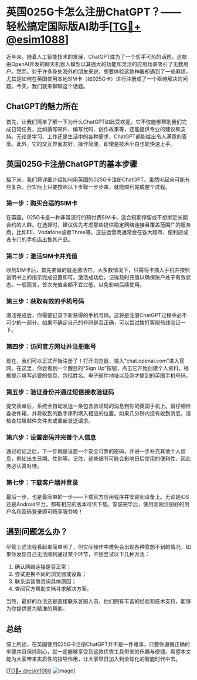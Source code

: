 # 英国025G卡怎么注册ChatGPT？——轻松搞定国际版AI助手[[TG💪+ @esim1088](https://t.me/s/esim1088)]

近年来，随着人工智能技术的发展，ChatGPT成为了一个炙手可热的话题。这款由OpenAI开发的聊天机器人模型以其强大的功能和灵活的应用场景吸引了无数用户。然而，对于许多身处海外的朋友来说，想要体验这款神器却遇到了一些麻烦，尤其是如何在英国使用本地SIM卡（如025G卡）进行注册成了一个亟待解决的问题。今天，我们就来聊聊这个话题。

## ChatGPT的魅力所在

首先，让我们简单了解一下为什么ChatGPT如此受欢迎。它不仅能够帮助我们完成日常任务，比如撰写邮件、编写代码、创作故事等，还能提供专业的建议和支持。无论是学习、工作还是生活中的各种需求，ChatGPT都能给出令人满意的答案。此外，它的交互界面友好，操作简便，即使是技术小白也能快速上手。

## 英国025G卡注册ChatGPT的基本步骤

接下来，我们将详细介绍如何用英国的025G卡注册ChatGPT。虽然听起来可能有些复杂，但实际上只要按照以下步骤一步步来，就能顺利完成整个过程。

### 第一步：购买合适的SIM卡

在英国，025G卡是一种非常流行的预付费SIM卡，适合短期停留或不想绑定长期合约的人群。在选择时，建议优先考虑那些提供稳定网络连接且覆盖范围广的服务商，比如EE、Vodafone或者Three等。这些运营商通常会在各大超市、便利店或者专门的手机店出售其产品。

### 第二步：激活SIM卡并充值

收到SIM卡后，首先要做的就是激活它。大多数情况下，只需将卡插入手机并按照说明书上的指示完成设置即可。激活成功后，记得及时充值以确保账户处于有效状态。一般而言，首次充值金额不宜过低，以免影响后续使用。

### 第三步：获取有效的手机号码

激活完成后，你需要记录下新获得的手机号码。这将是注册ChatGPT过程中必不可少的一部分。如果不确定自己的号码是否正确，可以尝试拨打客服热线验证一下。

### 第四步：访问官方网址并注册账号

现在，我们可以正式开始注册了！打开浏览器，输入“chat.openai.com”进入官网。在这里，你会看到一个醒目的“Sign Up”按钮，点击它开始创建个人资料。根据提示填写必要的信息，包括姓名、电子邮件地址以及刚才提到的英国手机号码。

### 第五步：验证身份并通过短信接收验证码

提交表单后，系统会自动发送一条包含验证码的消息到你的英国手机上。请仔细检查收件箱，并将收到的数字序列填入相应的位置。如果几分钟内没有收到消息，请检查垃圾邮件文件夹或重新发送请求。

### 第六步：设置密码并完善个人信息

通过验证之后，下一步就是设置一个安全可靠的密码，并进一步补充其他个人信息，例如出生日期、性别等。记住，这些细节可能会影响日后使用的便利性，因此务必认真对待。

### 第七步：下载客户端并登录

最后一步，也是最简单的一步——下载官方应用程序并安装到设备上。无论是iOS还是Android平台，都有相应的版本可供下载。安装完毕后，使用刚刚注册好的用户名和密码登录即可畅享服务啦！

## 遇到问题怎么办？

尽管上述流程看起来简单明了，但实际操作中难免会出现各种意想不到的情况。如果你发现自己无法顺利通过某个环节，不妨尝试以下几种方法：

1. 确认网络连接是否正常；
2. 尝试更换不同的浏览器或设备；
3. 联系运营商咨询具体原因；
4. 查阅官方帮助文档寻求解决方案。

当然，最好的办法还是直接联系客服人员，他们拥有丰富的经验和技术支持，能够为你提供更为精准的帮助。

## 总结

综上所述，在英国使用025G卡注册ChatGPT并不是一件难事，只要你遵循正确的步骤并且保持耐心，就一定能够享受到这款优秀工具带来的乐趣与便捷。希望本文能为大家带来实质性的指导作用，让大家早日加入到全球化的智能时代中去。

[[TG💪+ @esim1088](https://t.me/s/esim1088) ![Image](https://i.postimg.cc/4NQfJmqS/Snipaste-2025-05-13-00-14-12.png)]